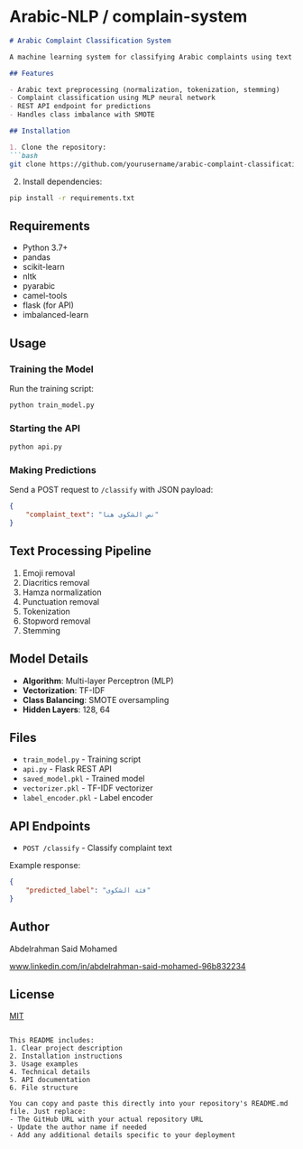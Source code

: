 #  Arabic-NLP / complain-system

```markdown
# Arabic Complaint Classification System

A machine learning system for classifying Arabic complaints using text processing and neural networks.

## Features

- Arabic text preprocessing (normalization, tokenization, stemming)
- Complaint classification using MLP neural network
- REST API endpoint for predictions
- Handles class imbalance with SMOTE

## Installation

1. Clone the repository:
```bash
git clone https://github.com/yourusername/arabic-complaint-classification.git
```

2. Install dependencies:
```bash
pip install -r requirements.txt
```

## Requirements

- Python 3.7+
- pandas
- scikit-learn
- nltk
- pyarabic
- camel-tools
- flask (for API)
- imbalanced-learn

## Usage

### Training the Model
Run the training script:
```bash
python train_model.py
```

### Starting the API
```bash
python api.py
```

### Making Predictions
Send a POST request to `/classify` with JSON payload:
```json
{
    "complaint_text": "نص الشكوى هنا"
}
```

## Text Processing Pipeline

1. Emoji removal
2. Diacritics removal
3. Hamza normalization
4. Punctuation removal
5. Tokenization
6. Stopword removal
7. Stemming

## Model Details

- **Algorithm**: Multi-layer Perceptron (MLP)
- **Vectorization**: TF-IDF
- **Class Balancing**: SMOTE oversampling
- **Hidden Layers**: 128, 64

## Files

- `train_model.py` - Training script
- `api.py` - Flask REST API
- `saved_model.pkl` - Trained model
- `vectorizer.pkl` - TF-IDF vectorizer
- `label_encoder.pkl` - Label encoder

## API Endpoints

- `POST /classify` - Classify complaint text

Example response:
```json
{
    "predicted_label": "فئة الشكوى"
}
```

## Author

Abdelrahman Said Mohamed

www.linkedin.com/in/abdelrahman-said-mohamed-96b832234

## License

[MIT](LICENSE)
```

This README includes:
1. Clear project description
2. Installation instructions
3. Usage examples
4. Technical details
5. API documentation
6. File structure

You can copy and paste this directly into your repository's README.md file. Just replace:
- The GitHub URL with your actual repository URL
- Update the author name if needed
- Add any additional details specific to your deployment
